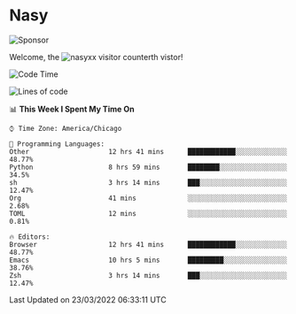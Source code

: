 # Nasy

<!--
<p align="center">
<img height="200" src="https://github-readme-stats.vercel.app/api?username=nasyxx&count_private=true&show_icons=true&theme=dracula&include_all_commits=true"/>
<img height="200" src="https://github-readme-stats.vercel.app/api/top-langs/?username=nasyxx&theme=dracula&hide=html,jupyter+notebook&count_private=true&show_icons=true"/>
</p>

  
----------------
-->

![Sponsor](https://img.shields.io/static/v1.svg?label=Sponsor&message=%E2%9D%A4&logo=GitHub&style=flat&color=pink)
 
Welcome, the ![nasyxx visitor counter](https://count.getloli.com/get/@nasyxx?theme=rule34)th vistor!
 
<!--START_SECTION:waka-->
![Code Time](http://img.shields.io/badge/Code%20Time-2%2C061%20hrs%2052%20mins-blue)

![Lines of code](https://img.shields.io/badge/From%20Hello%20World%20I%27ve%20Written-5%20Million%20lines%20of%20code-blue)

📊 **This Week I Spent My Time On** 

```text
⌚︎ Time Zone: America/Chicago

💬 Programming Languages: 
Other                    12 hrs 41 mins      ████████████░░░░░░░░░░░░░   48.77% 
Python                   8 hrs 59 mins       ████████░░░░░░░░░░░░░░░░░   34.5% 
sh                       3 hrs 14 mins       ███░░░░░░░░░░░░░░░░░░░░░░   12.47% 
Org                      41 mins             ░░░░░░░░░░░░░░░░░░░░░░░░░   2.68% 
TOML                     12 mins             ░░░░░░░░░░░░░░░░░░░░░░░░░   0.81%

🔥 Editors: 
Browser                  12 hrs 41 mins      ████████████░░░░░░░░░░░░░   48.77% 
Emacs                    10 hrs 5 mins       █████████░░░░░░░░░░░░░░░░   38.76% 
Zsh                      3 hrs 14 mins       ███░░░░░░░░░░░░░░░░░░░░░░   12.47%

```


 Last Updated on 23/03/2022 06:33:11 UTC
<!--END_SECTION:waka-->

<!-- ![visitors](https://visitor-badge.laobi.icu/badge?page_id=nasyxx.nasyxx) -->
